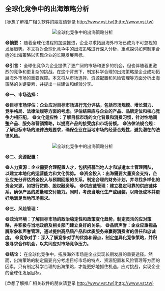 ## **全球化竞争中的出海策略分析**

[😍想了解推广相关软件的朋友请登录 http://www.vst.tw](http://www.vst.tw)

 <center><img src="https://vst.tw/MP4/tuiguang/png/2.png" alt="全球化竞争中的出海策略分析"></center>

**😄摘要：**
随着全球化进程的加速推进，企业寻求拓展海外市场已成为不可忽视的发展趋势。本文将对全球化竞争中的出海策略进行深入分析，重点探讨如何制定合适的出海策略以实现企业的长期发展目标。

**😄引言：**
全球化竞争为企业提供了更广阔的市场和更多的机会，但也伴随着更激烈的竞争和更复杂的挑战。在这个背景下，制定科学合理的出海策略是企业成功拓展海外市场的重要保障。本文将从市场选择、资源配置和风险管理等方面分析出海策略的关键要素，并提出一些建议和经验分享。

**😄一、市场选择：**

**😄目标市场评估：企业应对目标市场进行充分评估，包括市场规模、增长潜力、竞争格局、法律法规等方面的考虑。评估结果应与企业的产品、品牌定位和核心竞争力相匹配。**
**😄文化适应性：了解目标市场的文化背景和消费习惯，针对性地调整产品、服务和营销策略，以提高产品的接受度和市场份额。**
**😄法律法规合规：了解目标市场的法律法规要求，确保企业在当地市场的经营合规性，避免潜在的法律风险。**

 <center><img src="https://vst.tw/MP4/tuiguang/png/1.png" alt="全球化竞争中的出海策略分析"></center>

**😄二、资源配置：**

**😄人力资源：企业需要合理配置人才，包括招募当地人才和派遣本土管理团队，以建立本地化的运营能力和文化优势。**
**😄资金投入：出海需要大量资金支持，企业应充分评估资金投入与预期回报的关系，制定合理的财务计划，并寻找多样化的资金来源，如银行贷款、股权融资等。**
**😄供应链管理：建立稳定可靠的供应链体系，确保产品的质量和交付能力。同时，考虑当地化生产或组装，以降低成本并更好地满足当地市场需求。**

**😄三、风险管理：**

**😄政治环境：了解目标市场的政治稳定性和政策变化趋势，制定灵活的应对策略，并积极与当地政府及相关部门建立良好的关系。**
**😄品牌声誉：企业应重视品牌形象和声誉管理，通过提供高品质产品和优质服务来赢得消费者的信任和忠诚度。**
**😄竞争对手：深入了解竞争对手的优势和弱点，制定差异化竞争策略，并积极寻求合作机会，以共同应对市场竞争压力。**

**😄结论：**
在全球化竞争中，拓展海外市场是企业实现长期发展的重要途径。然而，出海策略的制定需要充分考虑目标市场的特点、资源配置和风险管理等方面的因素。只有制定科学合理的出海策略，才能更好地抓住机遇，应对挑战，实现企业的全球化发展目标。

[😍想了解推广相关软件的朋友请登录 http://www.vst.tw](http://www.vst.tw)



